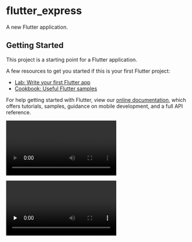 # flutter_express

A new Flutter application.

## Getting Started

This project is a starting point for a Flutter application.

A few resources to get you started if this is your first Flutter project:

- [Lab: Write your first Flutter app](https://flutter.dev/docs/get-started/codelab)
- [Cookbook: Useful Flutter samples](https://flutter.dev/docs/cookbook)

For help getting started with Flutter, view our
[online documentation](https://flutter.dev/docs), which offers tutorials,
samples, guidance on mobile development, and a full API reference.


![shipin](https://github.com/shichunlei/flutter_express/blob/master/1611974551027337.mp4)

<video id="video" controls="" preload="none" >
      <source id="mp4" src="https://github.com/shichunlei/flutter_express/blob/master/1611974551027337.mp4" type="video/mp4">
      </video>
